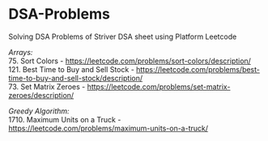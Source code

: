 # DSA-Problems
Solving DSA Problems of Striver DSA sheet using Platform Leetcode

*Arrays:*<br>
75. Sort Colors - https://leetcode.com/problems/sort-colors/description/<br> 
121. Best Time to Buy and Sell Stock - https://leetcode.com/problems/best-time-to-buy-and-sell-stock/description/<br> 
73. Set Matrix Zeroes - https://leetcode.com/problems/set-matrix-zeroes/description/<br>

*Greedy Algorithm:*<br>
1710. Maximum Units on a Truck - https://leetcode.com/problems/maximum-units-on-a-truck/

    
